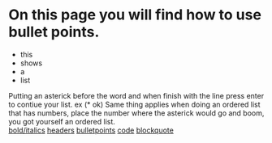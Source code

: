 # On this page you will find how to use bullet points.
* this
* shows
* a
* list

Putting an asterick before the word and when finish with the line press enter to contiue your list. ex (* ok)
Same thing applies when doing an ordered list that has numbers, place the number where the asterick would go and boom, you got yourself an ordered list.\
[bold/italics](https://github.com/KehindeOmo/1600Tutorial/blob/main/bold%20%26%20italic.md) [headers](https://github.com/KehindeOmo/1600Tutorial/blob/main/headers.md) [bulletpoints](https://github.com/KehindeOmo/1600Tutorial/blob/main/bulletpoints.md) [code](https://github.com/KehindeOmo/1600Tutorial/blob/main/code.md)
[blockquote](https://github.com/KehindeOmo/1600Tutorial/new/main)

